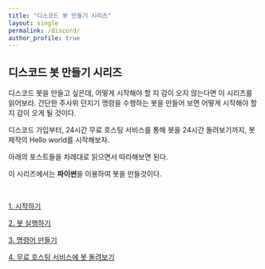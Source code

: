 ```yaml
---
title: "디스코드 봇 만들기 시리즈"
layout: single
permalink: /discord/
author_profile: true
---
```


## 디스코드 봇 만들기 시리즈

디스코드 봇을 만들고 싶은데, 어떻게 시작해야 할 지 감이 오지 않는다면 이 시리즈를 읽어보라. 간단한 주사위 던지기 명령을 수행하는 봇을 만들어 보면 어떻게 시작해야 할 지 감이 오게 될 것이다.

디스코드 가입부터, 24시간 무료 호스팅 서비스를 통해 봇을 24시간 돌려보기까지, 봇 제작의 Hello world를 시작해보자.

아래의 포스트들을 차례대로 읽으면서 따라해보면 된다.

이 시리즈에서는 **파이썬**을 이용하여 봇을 만들것이다.

&nbsp;

[1. 시작하기](https://softvanilla.github.io/discordbot/discord_%EC%8B%9C%EC%9E%91/ "1. 시작하기")

[2. 봇 실행하기](https://softvanilla.github.io/discordbot/discord_%EB%B4%87_%EC%8B%A4%ED%96%89%ED%95%98%EA%B8%B0/ "2. 봇 실행하기")

[3. 명령어 만들기](https://softvanilla.github.io/discordbot/discord_%EB%AA%85%EB%A0%B9%EC%96%B4_%EB%A7%8C%EB%93%A4%EA%B8%B0/ "3. 명령어 만들기")

[4. 무료 호스팅 서비스에 봇 돌려보기](https://softvanilla.github.io/discordbot/discord_%EB%AC%B4%EB%A3%8C_%ED%98%B8%EC%8A%A4%ED%8C%85/ "4. 무료 호스팅 서비스에 봇 돌려보기")

&nbsp;
